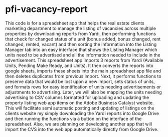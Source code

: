 # pfi-vacancy-report
This code is for a spreadsheet app that helps the real estate clients marketing department to manage the listing of vacancies across multiple properties by downloading reports from Yardi, then performing functions that check for changed status of a unit (bonus added, bonus changed, rent changed, rented, vacant) and then sorting the information into the Listing Manager tab into an easy interface that shows the Listing Manager which units need to be advertised and all the information needed to include in the advertisement. This spreadsheet app imports 3 reports from Yardi (Available Units, Pending Make Ready, and Units). It then converts the reports into google sheets, imports these sheets into the main spreadsheet app file and then deletes duplicates from previous import. Next, it performs functions to preserve data that would be lost upon a new import, sets status of units, and formats rows for easy identification of units needing advertisements or adjustments to advertising. Later, we will also be mapping the units needing advertising to CSV columns formatted for uploading and updating the property listing web app items on the Adobe Business Catalyst website.  This will facilitate semi automatic posting and updating of listings on the clients website my simply downloading the Yardi reports into Google Drive and then running the functions via a  button on the interface of the spreadsheet.  Also, we are planning on developing another app that will import the CVS into the web app automatically directly from Google Drive.
